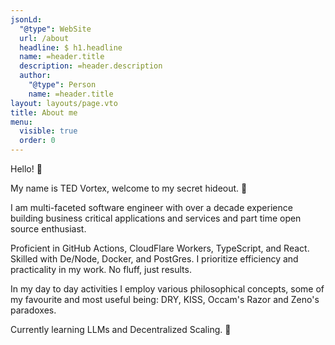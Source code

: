 ```yaml
---
jsonLd:
  "@type": WebSite
  url: /about
  headline: $ h1.headline
  name: =header.title
  description: =header.description
  author:
    "@type": Person
    name: =header.title
layout: layouts/page.vto
title: About me
menu:
  visible: true
  order: 0
---
```


Hello! 👋

My name is TED Vortex, welcome to my secret hideout. 🚀

I am multi-faceted software engineer with over a decade experience building business critical applications and services and part time open source enthusiast.

Proficient in GitHub Actions, CloudFlare Workers, TypeScript, and React. Skilled with De/Node, Docker, and PostGres. I prioritize efficiency and practicality in my work. No fluff, just results.

In my day to day activities I employ various philosophical concepts, some of my favourite and most useful being: DRY, KISS, Occam's Razor and Zeno's paradoxes.

Currently learning LLMs and Decentralized Scaling. 🚧

<img class="splash-screen max" src="/uploads/portrait-mecha-girl.webp" alt=""/>
